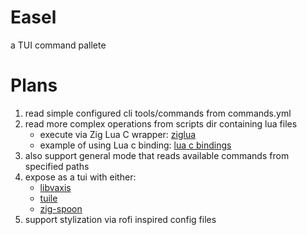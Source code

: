 # Easel

a TUI command pallete

# Plans

1. read simple configured cli tools/commands from commands.yml
2. read more complex operations from scripts dir containing lua files
    - execute via Zig Lua C wrapper: [ziglua](https://github.com/natecraddock/ziglua)
    - example of using Lua c binding: [lua c bindings](https://www.oreilly.com/library/view/creating-solid-apis/9781491986301/ch01.html)
3. also support general mode that reads available commands from specified paths
4. expose as a tui with either:
    - [libvaxis](https://github.com/rockorager/libvaxis)
    - [tuile](https://github.com/akarpovskii/tuile)
    - [zig-spoon](https://sr.ht/~leon_plickat/zig-spoon/)
5. support stylization via rofi inspired config files
